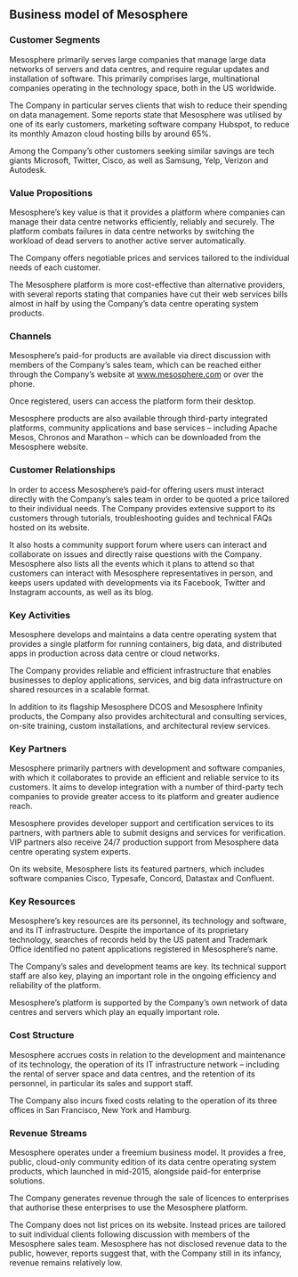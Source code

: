 Business model of Mesosphere
----------------------------

 ### Customer Segments

 Mesosphere primarily serves large companies that manage large data networks of servers and data centres, and require regular updates and installation of software. This primarily comprises large, multinational companies operating in the technology space, both in the US worldwide.

 The Company in particular serves clients that wish to reduce their spending on data management. Some reports state that Mesosphere was utilised by one of its early customers, marketing software company Hubspot, to reduce its monthly Amazon cloud hosting bills by around 65%.

 Among the Company’s other customers seeking similar savings are tech giants Microsoft, Twitter, Cisco, as well as Samsung, Yelp, Verizon and Autodesk.

 ### Value Propositions

 Mesosphere’s key value is that it provides a platform where companies can manage their data centre networks efficiently, reliably and securely. The platform combats failures in data centre networks by switching the workload of dead servers to another active server automatically.

 The Company offers negotiable prices and services tailored to the individual needs of each customer.

 The Mesosphere platform is more cost-effective than alternative providers, with several reports stating that companies have cut their web services bills almost in half by using the Company’s data centre operating system products.

 ### Channels

 Mesosphere’s paid-for products are available via direct discussion with members of the Company’s sales team, which can be reached either through the Company’s website at www.mesosphere.com or over the phone.

 Once registered, users can access the platform form their desktop.

 Mesosphere products are also available through third-party integrated platforms, community applications and base services – including Apache Mesos, Chronos and Marathon – which can be downloaded from the Mesosphere website.

 ### Customer Relationships

 In order to access Mesosphere’s paid-for offering users must interact directly with the Company’s sales team in order to be quoted a price tailored to their individual needs. The Company provides extensive support to its customers through tutorials, troubleshooting guides and technical FAQs hosted on its website.

 It also hosts a community support forum where users can interact and collaborate on issues and directly raise questions with the Company. Mesosphere also lists all the events which it plans to attend so that customers can interact with Mesosphere representatives in person, and keeps users updated with developments via its Facebook, Twitter and Instagram accounts, as well as its blog.

 ### Key Activities

 Mesosphere develops and maintains a data centre operating system that provides a single platform for running containers, big data, and distributed apps in production across data centre or cloud networks.

 The Company provides reliable and efficient infrastructure that enables businesses to deploy applications, services, and big data infrastructure on shared resources in a scalable format.

 In addition to its flagship Mesosphere DCOS and Mesosphere Infinity products, the Company also provides architectural and consulting services, on-site training, custom installations, and architectural review services.

 ### Key Partners

 Mesosphere primarily partners with development and software companies, with which it collaborates to provide an efficient and reliable service to its customers. It aims to develop integration with a number of third-party tech companies to provide greater access to its platform and greater audience reach.

 Mesosphere provides developer support and certification services to its partners, with partners able to submit designs and services for verification. VIP partners also receive 24/7 production support from Mesosphere data centre operating system experts.

 On its website, Mesosphere lists its featured partners, which includes software companies Cisco, Typesafe, Concord, Datastax and Confluent.

 ### Key Resources

 Mesosphere’s key resources are its personnel, its technology and software, and its IT infrastructure. Despite the importance of its proprietary technology, searches of records held by the US patent and Trademark Office identified no patent applications registered in Mesosphere’s name.

 The Company’s sales and development teams are key. Its technical support staff are also key, playing an important role in the ongoing efficiency and reliability of the platform.

 Mesosphere’s platform is supported by the Company’s own network of data centres and servers which play an equally important role.

 ### Cost Structure

 Mesosphere accrues costs in relation to the development and maintenance of its technology, the operation of its IT infrastructure network – including the rental of server space and data centres, and the retention of its personnel, in particular its sales and support staff.

 The Company also incurs fixed costs relating to the operation of its three offices in San Francisco, New York and Hamburg.

 ### Revenue Streams

 Mesosphere operates under a freemium business model. It provides a free, public, cloud-only community edition of its data centre operating system products, which launched in mid-2015, alongside paid-for enterprise solutions.

 The Company generates revenue through the sale of licences to enterprises that authorise these enterprises to use the Mesosphere platform.

 The Company does not list prices on its website. Instead prices are tailored to suit individual clients following discussion with members of the Mesosphere sales team. Mesosphere has not disclosed revenue data to the public, however, reports suggest that, with the Company still in its infancy, revenue remains relatively low.